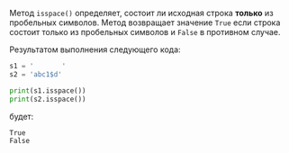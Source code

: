 

Метод `isspace()` определяет, состоит ли исходная строка **только** из пробельных символов. Метод возвращает значение `True` если строка состоит только из пробельных символов и `False` в противном случае.

Результатом выполнения следующего кода:

```python
s1 = '       '
s2 = 'abc1$d'

print(s1.isspace())
print(s2.isspace())
```

будет:

```no-highlight
True
False
```